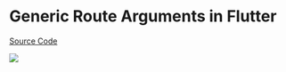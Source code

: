 # Generic Route Arguments in Flutter

[Source Code](../source/generic-route-arguments-in-flutter.dart)

![](../images/generic-route-arguments-in-flutter.jpg)
